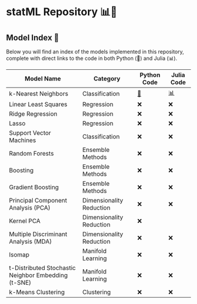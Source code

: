 # statML Repository 📊🧠

## Model Index 📑

Below you will find an index of the models implemented in this repository, complete with direct links to the code in both Python (🐍) and Julia (📊).

| Model Name               | Category              | Python Code                                  | Julia Code                                   |
|--------------------------|-----------------------|----------------------------------------------|----------------------------------------------|
| k-Nearest Neighbors      | Classification        | [🐍](https://github.com/neptune8sky/statML/blob/main/kNN_classifier.py) | [📊](https://github.com/neptune8sky/statML/blob/main/kNN_classifier.jl) |
| Linear Least Squares     | Regression            | ❌ | ❌ |
| Ridge Regression         | Regression            | ❌ | ❌ |
| Lasso                    | Regression            | ❌ | ❌ |
| Support Vector Machines  | Classification        | ❌ | ❌ |
| Random Forests           | Ensemble Methods      | ❌ | ❌ |
| Boosting                 | Ensemble Methods      | ❌ | ❌ |
| Gradient Boosting        | Ensemble Methods      | ❌ | ❌ |
| Principal Component Analysis (PCA) | Dimensionality Reduction | ❌ | ❌ |
| Kernel PCA               | Dimensionality Reduction | ❌ |
| Multiple Discriminant Analysis (MDA) | Dimensionality Reduction | ❌ |  ❌ |
| Isomap                   | Manifold Learning     | ❌ |  ❌ |
| t-Distributed Stochastic Neighbor Embedding (t-SNE) | Manifold Learning | ❌ | ❌ |
| k-Means Clustering       | Clustering            | ❌ | ❌ |
